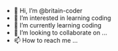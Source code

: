 - 👋 Hi, I’m @britain-coder
- 👀 I’m interested in learning coding
- 🌱 I’m currently learning coding 
- 💞️ I’m looking to collaborate on ...
- 📫 How to reach me ...

<!---
britain-coder/britain-coder is a ✨ special ✨ repository because its `README.md` (this file) appears on your GitHub profile.
You can click the Preview link to take a look at your changes.
--->
